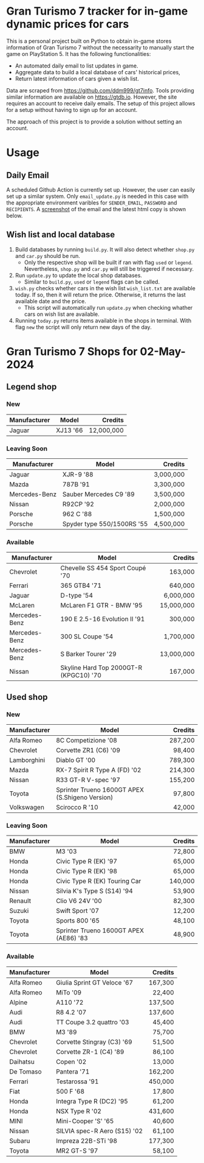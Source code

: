 # Gran Turismo 7 tracker for in-game dynamic prices for cars

This is a personal project built on Python to obtain in-game stores information of Gran Turismo 7 without the necessarity to manually start the game on PlayStation 5. It has the following functionalities:

- An automated daily email to list updates in game.
- Aggregate data to build a local database of cars' historical prices,
- Return latest information of cars given a wish list.

Data are scraped from https://github.com/ddm999/gt7info. Tools providing similar information are available on https://gtdb.io. However, the site requires an account to receive daily emails. The setup of this project allows for a setup without having to sign up for an account.

The approach of this project is to provide a solution without setting an account.

# Usage

## Daily Email

A scheduled Github Action is currently set up. However, the user can easily set up a similar system. Only `email_update.py` is needed in this case with the appropriate environment varibles for `SENDER_EMAIL`, `PASSWORD` and `RECIPIENTS`. A [screenshot](https://raw.githubusercontent.com/marcohoucheng/Gran-Turismo-7-Price-Tracker/main/data/email_screenshot.png) of the email and the latest html copy is shown below.

## Wish list and local database

1. Build databases by running `build.py`. It will also detect whether `shop.py` and `car.py` should be run.
    - Only the respective shop will be built if ran with flag `used` or `legend`. Nevertheless, `shop.py` and `car.py` will still be triggered if necessary.
2. Run `update.py` to update the local shop databases.
    - Similar to `build.py`, `used` or `legend` flags can be called.
3. `wish.py` checks whether cars in the wish list `wish_list.txt` are available today. If so, then it will return the price. Otherwise, it returns the last available date and the price.
    - This script will automatically run `update.py` when checking whather cars on wish list are available.
4. Running `today.py` returns items available in the shops in terminal. With flag `new` the script will only return new days of the day.


# Gran Turismo 7 Shops for 02-May-2024



## Legend shop

### New
 | Manufacturer | Model | Credits |
 | --- | --- | --: |
|Jaguar|XJ13 '66|12,000,000|

### Leaving Soon
 | Manufacturer | Model | Credits |
 | --- | --- | --: |
|Jaguar|XJR-9 '88|3,000,000|
|Mazda|787B '91|3,300,000|
|Mercedes-Benz|Sauber Mercedes C9 '89|3,500,000|
|Nissan|R92CP '92|2,000,000|
|Porsche|962 C '88|1,500,000|
|Porsche|Spyder type 550/1500RS '55|4,500,000|

### Available
 | Manufacturer | Model | Credits |
 | --- | --- | --: |
|Chevrolet|Chevelle SS 454 Sport Coupé '70|163,000|
|Ferrari|365 GTB4 '71|640,000|
|Jaguar|D-type '54|6,000,000|
|McLaren|McLaren F1 GTR - BMW '95|15,000,000|
|Mercedes-Benz|190 E 2.5-16 Evolution II '91|300,000|
|Mercedes-Benz|300 SL Coupe '54|1,700,000|
|Mercedes-Benz|S Barker Tourer '29|13,000,000|
|Nissan|Skyline Hard Top 2000GT-R (KPGC10) '70|167,000|


## Used shop

### New
 | Manufacturer | Model | Credits |
 | --- | --- | --: |
|Alfa Romeo|8C Competizione '08|287,200|
|Chevrolet|Corvette ZR1 (C6) '09|98,400|
|Lamborghini|Diablo GT '00|789,300|
|Mazda|RX-7 Spirit R Type A (FD) '02|214,300|
|Nissan|R33 GT-R V-spec '97|155,200|
|Toyota|Sprinter Trueno 1600GT APEX (S.Shigeno Version)|97,800|
|Volkswagen|Scirocco R '10|42,000|

### Leaving Soon
 | Manufacturer | Model | Credits |
 | --- | --- | --: |
|BMW|M3 '03|72,800|
|Honda|Civic Type R (EK) '97|65,000|
|Honda|Civic Type R (EK) '98|65,000|
|Honda|Civic Type R (EK) Touring Car|140,000|
|Nissan|Silvia K's Type S (S14) '94|53,900|
|Renault|Clio V6 24V '00|82,300|
|Suzuki|Swift Sport '07|12,200|
|Toyota|Sports 800 '65|48,100|
|Toyota|Sprinter Trueno 1600GT APEX (AE86) '83|48,900|

### Available
 | Manufacturer | Model | Credits |
 | --- | --- | --: |
|Alfa Romeo|Giulia Sprint GT Veloce '67|167,300|
|Alfa Romeo|MiTo '09|22,400|
|Alpine|A110 '72|137,500|
|Audi|R8 4.2 '07|137,600|
|Audi|TT Coupe 3.2 quattro '03|45,400|
|BMW|M3 '89|75,700|
|Chevrolet|Corvette Stingray (C3) '69|51,500|
|Chevrolet|Corvette ZR-1 (C4) '89|86,100|
|Daihatsu|Copen '02|13,000|
|De Tomaso|Pantera '71|162,200|
|Ferrari|Testarossa '91|450,000|
|Fiat|500 F '68|17,800|
|Honda|Integra Type R (DC2) '95|61,200|
|Honda|NSX Type R '02|431,600|
|MINI|Mini-Cooper 'S' '65|40,600|
|Nissan|SILVIA spec-R Aero (S15) '02|61,100|
|Subaru|Impreza 22B-STi '98|177,300|
|Toyota|MR2 GT-S '97|58,100|
